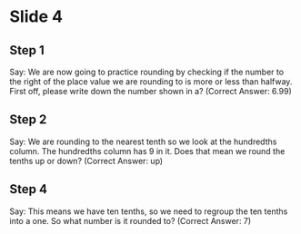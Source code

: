 # Slide 4

## Step 1

Say: We are now going to practice rounding by checking if the number to the right of the place value we are rounding to is more or less than halfway. First off, please write down the number shown in a? (Correct Answer: 6.99)

## Step 2

Say: We are rounding to the nearest tenth so we look at the hundredths column. The hundredths column has 9 in it. Does that mean we round the tenths up or down? (Correct Answer: up)

## Step 4

Say: This means we have ten tenths, so we need to regroup the ten tenths into a one. So what number is it rounded to? (Correct Answer: 7)
